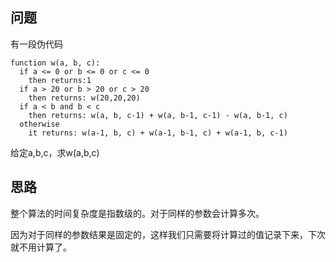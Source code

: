 ## 问题
有一段伪代码
````
function w(a, b, c):
  if a <= 0 or b <= 0 or c <= 0 
    then returns:1
  if a > 20 or b > 20 or c > 20
    then returns: w(20,20,20)
  if a < b and b < c
    then returns: w(a, b, c-1) + w(a, b-1, c-1) - w(a, b-1, c)    
  otherwise
    it returns: w(a-1, b, c) + w(a-1, b-1, c) + w(a-1, b, c-1)
````
给定a,b,c，求w(a,b,c)

## 思路
整个算法的时间复杂度是指数级的。对于同样的参数会计算多次。

因为对于同样的参数结果是固定的，这样我们只需要将计算过的值记录下来，下次就不用计算了。










